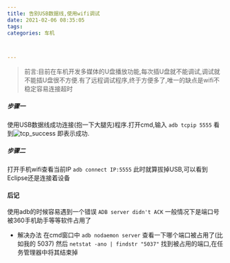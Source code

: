 ```yaml
---
title: 告别USB数据线,使用wifi调试
date: 2021-02-06 08:35:05
tags: 
categories: 车机



---
```




>前言:目前在车机开发多媒体的U盘播放功能,每次插U盘就不能调试,调试就不能插U盘很不方便.有了远程调试程序,终于方便多了,唯一的缺点是wifi不稳定容易连接超时
##### 步骤一
使用USB数据线成功连接(抱一下大腿先)程序.打开cmd,输入
```adb tcpip 5555```
看到![tcp_success](http://upload-images.jianshu.io/upload_images/2226681-a657793cd1ff5b96.jpg?imageMogr2/auto-orient/strip%7CimageView2/2/w/1240)
即表示成功.
##### 步骤二
打开手机wifi查看当前IP
```adb connect IP:5555```
此时就算拔掉USB,可以看到Eclipse还是连接着设备
#### 后记
使用adb的时候容易遇到一个错误
```ADB server didn't ACK```
一般情况下是端口号被360手机助手等等软件占用了
* 解决办法
在cmd窗口中
```adb nodaemon server```
查看一下哪个端口被占用了(比如我的 5037)
然后
```netstat -ano | findstr "5037"```
找到被占用的端口,在任务管理器中将其结束掉
